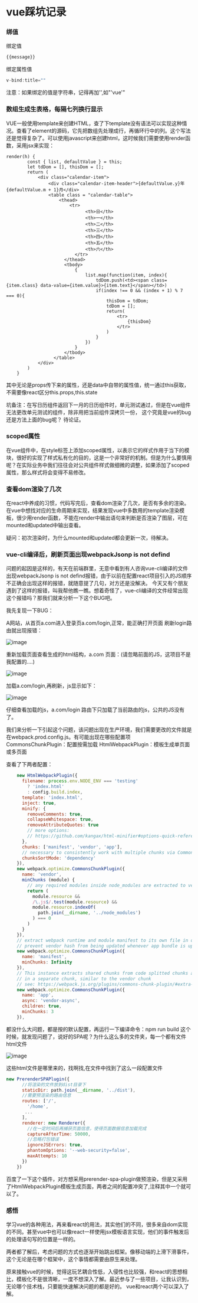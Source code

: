 # vue踩坑记录
### 绑值
绑定值
``` js
{{message}}
```
绑定属性值
``` js
v-bind:title=""
```
注意：如果绑定的值是字符串，记得再加'',如"'vue'"

### 数组生成生表格，每隔七列换行显示
VUE一般使用template来创建HTML，查了下template没有语法可以实现这种情况。查看了element的源码，它先把数组先处理成行，再循环行中的列。这个写法还是觉得复杂了。可以使用javascript来创建html，这时候我们需要使用render函数，采用jsx来实现：

```
render(h) {
        const { list, defaultValue } = this;
        let tdDom = [], thisDom = [];
        return (
            <div class="calendar-item">
                <div class="calendar-item-header">{defaultValue.y}年{defaultValue.m + 1}月</div>
                <table class = "calendar-table">
                    <thead>
                        <tr>
                              <th>日</th>
                              <th>一</th>
                              <th>二</th>
                              <th>三</th>
                              <th>四</th>
                              <th>五</th>
                              <th>六</th>
                          </tr>
                      </thead>
                      <tbody>
                          {
                              list.map(function(item, index){
                                  tdDom.push(<td><span class={item.class} data-value={item.value}>{item.text}</span></td>)
                                  if(index !== 0 && (index + 1) % 7 === 0){
                                      thisDom = tdDom;
                                      tdDom = [];
                                      return(
                                          <tr>
                                              {thisDom}
                                          </tr>
                                      )
                                  }
                              })
                          }
                      </tbody>
                  </table>
            </div>
        )
    }
   ```
  其中无论是props传下来的属性，还是data中自带的属性值，统一通过this获取，不需要像react区分this.props,this.state


坑备注：在写日历组件返回下一月的日历组件时，单元测试通过，但是在vue组件无法更改单元测试的组件，除非用把当前组件深拷贝一份，
这个究竟是vue的bug还是方法上面的bug呢？ 待论证。

### scoped属性
在vue组件中，在style标签上添加scoped属性，以表示它的样式作用于当下的模块，很好的实现了样式私有化的目的，这是一个非常好的机制。但是为什么要慎用呢？在实际业务中我们往往会对公共组件样式做细微的调整，如果添加了scoped属性，那么样式将会变得不易修改。


### 查看dom渲染了几次
在react中养成的习惯，代码写完后，查看dom渲染了几次，是否有多余的渲染。在vue中想找对应的生命周期来实现，结果发现vue中多数用的template渲染模板，很少用render函数，不能在render中输出语句来判断是否渲染了图层，可在mounted和updated中输出查看。

疑问：初次渲染时，为什么mounted和updated都会更新一次，待解决。

### vue-cli编译后，刷新页面出现webpackJsonp is not defind

问题的起因是这样的，有天在前端群里，无意中看到有人咨询vue-cli编译的文件出现webpackJsonp is not defind报错，由于以前在配置react项目引入的JS顺序不正确会出现这样的报错，就随意提了几句，对方还是没解决。
今天又有个朋友遇到了这样的报错，叫我帮他瞧一瞧。想着奇怪了，vue-cli编译的文件经常出现这个报错吗？那我们就来分析一下这个BUG吧。

我先复现一下BUG：

A网站，从首页a.com进入登录页a.com/login,正常，能正确打开页面
刷新login路由就出现报错：

![image](./images01.png)

重新加载页面查看生成的html结构，a.com 页面：(请忽略前面的JS，这项目不是我配置的....)

![image](./images02.png)

加载a.com/login,再刷新，js显示如下：

![image](./images03.png)

仔细查看加载的js，a.com/login 路由下只加载了当前路由的js，公共的JS没有了。


我们来分析一下引起这个问题，该问题出现在生产环境，我们需要更改的文件就是在webpack.prod.config.js。有可能出现在哪些配置项
CommonsChunkPlugin：配置按需加载
HtmlWebpackPlugin：模板生成单页面或多页面

查看了下两者配置：
```js
    new HtmlWebpackPlugin({
      filename: process.env.NODE_ENV === 'testing'
        ? 'index.html'
        : config.build.index,
      template: 'index.html',
      inject: true,
      minify: {
        removeComments: true,
        collapseWhitespace: true,
        removeAttributeQuotes: true
        // more options:
        // https://github.com/kangax/html-minifier#options-quick-reference
      },
      chunks: ['manifest', 'vendor', 'app'],
      // necessary to consistently work with multiple chunks via CommonsChunkPlugin
      chunksSortMode: 'dependency'
    }),
    new webpack.optimize.CommonsChunkPlugin({
      name: 'vendor',
      minChunks (module) {
        // any required modules inside node_modules are extracted to vendor
        return (
          module.resource &&
          /\.js$/.test(module.resource) &&
          module.resource.indexOf(
            path.join(__dirname, '../node_modules')
          ) === 0
        )
      }
    }),
    // extract webpack runtime and module manifest to its own file in order to
    // prevent vendor hash from being updated whenever app bundle is updated
    new webpack.optimize.CommonsChunkPlugin({
      name: 'manifest',
      minChunks: Infinity
    }),
    // This instance extracts shared chunks from code splitted chunks and bundles them
    // in a separate chunk, similar to the vendor chunk
    // see: https://webpack.js.org/plugins/commons-chunk-plugin/#extra-async-commons-chunk
    new webpack.optimize.CommonsChunkPlugin({
      name: 'app',
      async: 'vendor-async',
      children: true,
      minChunks: 3
    }),
```
都没什么大问题，都是按的默认配置，再运行一下编译命令：npm run build
这个时候，就发现问题了，说好的SPA呢？为什么这么多的文件夹，每一个都有文件html文件

![image](./images04.png)

这些html文件是哪里来的，找啊找,在文件中找到了这么一段配置文件
```js
new PrerenderSPAPlugin({
      //将渲染的文件放到dist目录下
      staticDir: path.join(__dirname, '../dist'),
      //需要预渲染的路由信息
      routes: ['/',
        '/home',
       ...
      ],
      renderer: new Renderer({
        //在一定时间后再捕获页面信息，使得页面数据信息加载完成
        captureAfterTime: 50000,
        //忽略打包错误
        ignoreJSErrors: true,
        phantomOptions: '--web-security=false',
        maxAttempts: 10
      })
    })
```
百度了一下这个插件，对方想采用prerender-spa-plugin做预渲染，但是又采用了HtmlWebpackPlugin模板生成页面，两者之间的配置冲突了,注释其中一个就可以了。

### 感悟
学习vue的各种用法，再来看react的用法，其实他们的不同，很多来自dom实现的不同。甚至vue中也可以像react一样使用jsx模板语言实现，他们的事件触发后的处理语句写的位置是一样的。

两者都了解后，考虑问题的方式也逐渐开始跳出框架。像移动端的上滑下滑事件，这个无论是在哪个框架中，这个事情都需要由原生来处理。

原来接触vue的时候，觉得这玩艺耦合性低，入侵性也比较强，和react的思想相比，模板化不是很清晰，一度不想深入了解。最近参与了一些项目，让我认识到，无论哪个技术栈，只要能快速解决问题的都是好的。
vue和react两个可以深入了解。
